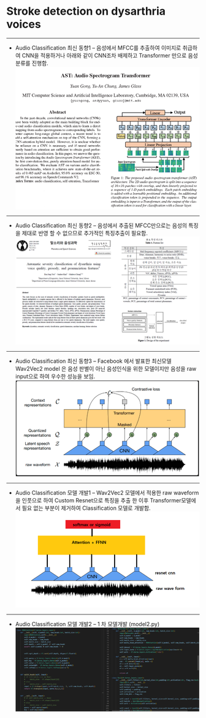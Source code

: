 # Stroke detection on dysarthria voices

***
* Audio Classification 최신 동향1 – 음성에서 MFCC를 추출하여 이미지로 취급하여 CNN을 적용하거나 아래와 같이 CNN조차 배제하고 Transformer 만으로 음성분류를 진행함.
![current_model_flow1](./images/current_model_flow1.png)

***
* Audio Classification 최신 동향2 – 음성에서 추출된 MFCC만으로는 음성의 특징을 제대로 반영 할 수 없으므로 추가적인 특징추출이 필요함.
![current_model_flow2](./images/current_model_flow2.png)

***
* Audio Classification 최신 동향3 – Facebook 에서 발표한 최신모델 Wav2Vec2 model 은 음성 판별이 아닌 음성인식을 위한 모델이지만 음성을 raw input으로 하여 우수한 성능을 보임.
![current_model_flow3](./images/current_model_flow3.png)

***
* Audio Classification 모델 개발1 – Wav2Vec2 모델에서 적용한 raw waveform을 인풋으로 하여 Custom Resnet으로 특징을 추출 한 이후 Transformer모델에서 필요 없는 부분이 제거하여 Classification 모델로 개발함.
![develop_custom_model1](./images/develop_custom_model1.png)

***
* Audio Classification 모델 개발2 – 1 차 모델개발 (model2.py)
![develop_custom_model2](./images/develop_custom_model2.png)